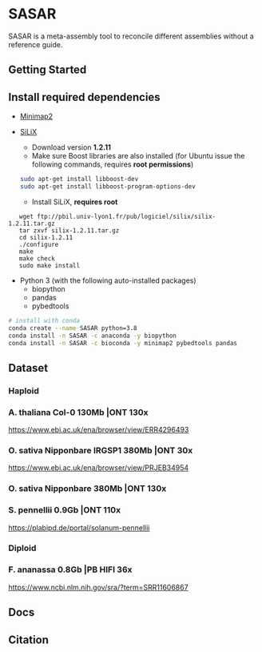# SASAR 

SASAR is a meta-assembly tool to reconcile different assemblies without a reference guide. 

## Getting Started
## Install required dependencies

- [Minimap2](https://github.com/lh3/minimap2)    
- [SiLiX](http://lbbe.univ-lyon1.fr/-SiLiX-?lang=en)

   * Download version **1.2.11**
   * Make sure Boost libraries are also installed (for Ubuntu issue the following commands, requires **root permissions**)
   ```bash
   sudo apt-get install libboost-dev
   sudo apt-get install libboost-program-options-dev
   ```
   * Install SiLiX, **requires root**
```
   wget ftp://pbil.univ-lyon1.fr/pub/logiciel/silix/silix-1.2.11.tar.gz
   tar zxvf silix-1.2.11.tar.gz
   cd silix-1.2.11
   ./configure
   make
   make check
   sudo make install
```
- Python 3 (with the following auto-installed packages)
    - biopython
    - pandas
    - pybedtools 
```bash
# install with conda
conda create --name SASAR python=3.8
conda install -n SASAR -c anaconda -y biopython
conda install -n SASAR -c bioconda -y minimap2 pybedtools pandas

```
## Dataset 
### Haploid
### A. thaliana Col-0 130Mb |ONT 130x 
https://www.ebi.ac.uk/ena/browser/view/ERR4296493

### O. sativa Nipponbare IRGSP1 380Mb |ONT 30x
https://www.ebi.ac.uk/ena/browser/view/PRJEB34954

### O. sativa Nipponbare  380Mb |ONT 130x

### S. pennellii  0.9Gb |ONT 110x
https://plabipd.de/portal/solanum-pennellii

### Diploid
### F. ananassa 0.8Gb	|PB HIFI 36x
https://www.ncbi.nlm.nih.gov/sra/?term=SRR11606867
## Docs
## Citation
